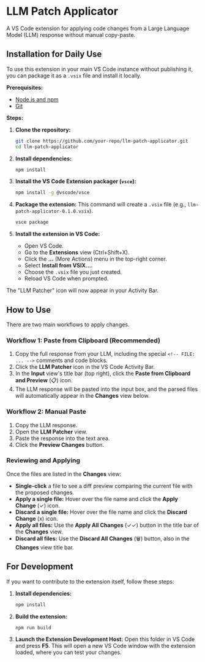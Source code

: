 # LLM Patch Applicator

A VS Code extension for applying code changes from a Large Language Model (LLM) response without manual copy-paste.

## Installation for Daily Use

To use this extension in your main VS Code instance without publishing it, you can package it as a `.vsix` file and install it locally.

**Prerequisites:**
* [Node.js and npm](https://nodejs.org/en/)
* [Git](https://git-scm.com/)

**Steps:**

1. **Clone the repository:**
   ```bash
   git clone https://github.com/your-repo/llm-patch-applicator.git
   cd llm-patch-applicator
   ```

2. **Install dependencies:**
   ```bash
   npm install
   ```

3. **Install the VS Code Extension packager (`vsce`):**
   ```bash
   npm install -g @vscode/vsce
   ```

4. **Package the extension:**
   This command will create a `.vsix` file (e.g., `llm-patch-applicator-0.1.0.vsix`).
   ```bash
   vsce package
   ```

5. **Install the extension in VS Code:**
   * Open VS Code.
   * Go to the **Extensions** view (Ctrl+Shift+X).
   * Click the **...** (More Actions) menu in the top-right corner.
   * Select **Install from VSIX...**.
   * Choose the `.vsix` file you just created.
   * Reload VS Code when prompted.

The "LLM Patcher" icon will now appear in your Activity Bar.

## How to Use

There are two main workflows to apply changes.

### Workflow 1: Paste from Clipboard (Recommended)

1.  Copy the full response from your LLM, including the special `<!-- FILE: ... -->` comments and code blocks.
2.  Click the **LLM Patcher** icon in the VS Code Activity Bar.
3.  In the **Input** view's title bar (top right), click the **Paste from Clipboard and Preview** (📋) icon.
4.  The LLM response will be pasted into the input box, and the parsed files will automatically appear in the **Changes** view below.

### Workflow 2: Manual Paste

1.  Copy the LLM response.
2.  Open the **LLM Patcher** view.
3.  Paste the response into the text area.
4.  Click the **Preview Changes** button.

### Reviewing and Applying

Once the files are listed in the **Changes** view:
*   **Single-click** a file to see a diff preview comparing the current file with the proposed changes.
*   **Apply a single file:** Hover over the file name and click the **Apply Change** (✓) icon.
*   **Discard a single file:** Hover over the file name and click the **Discard Change** (x) icon.
*   **Apply all files:** Use the **Apply All Changes** (✓✓) button in the title bar of the **Changes** view.
*   **Discard all files:** Use the **Discard All Changes** (🗑️) button, also in the **Changes** view title bar.

## For Development

If you want to contribute to the extension itself, follow these steps:

1. **Install dependencies:**
   ```bash
   npm install
   ```
2. **Build the extension:**
   ```bash
   npm run build
   ```
3. **Launch the Extension Development Host:**
   Open this folder in VS Code and press **F5**. This will open a new VS Code window with the extension loaded, where you can test your changes.
   